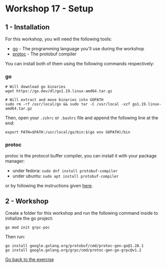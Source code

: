 # Workshop 17 - Setup

## 1 - Installation

For this workshop, you will need the following tools:

- [go](https://go.dev/) - The programming language you'll use during the workshop
- [protoc](https://developers.google.com/protocol-buffers) - The protobuf compiler

You can install both of them using the following commands respectively:

### **go**
```shell
# Will download go binaries
wget https://go.dev/dl/go1.19.linux-amd64.tar.gz

# Will extract and move binaries into GOPATH
sudo rm -rf /usr/local/go && sudo tar -C /usr/local -xzf go1.19.linux-amd64.tar.gz
```

Then, open your `.zshrc` or `.bashrc` file and append the following line at the end:
```shell
export PATH=$PATH:/usr/local/go/bin:$(go env GOPATH)/bin
```

### **protoc**

protoc is the protocol buffer compiler, you can install it with your package manager:
- under fedora: `sudo dnf install protobuf-compiler`
- under ubuntu: `sudo apt install protobuf-compiler`

or by following the instructions given [here](https://grpc.io/docs/protoc-installation/).

## 2 - Workshop

Create a folder for this workshop and run the following command inside to initialize the go project:
```shell
go mod init grpc-poc
```

Then run:
```shell
go install google.golang.org/protobuf/cmd/protoc-gen-go@1.28.1
go install google.golang.org/grpc/cmd/protoc-gen-go-grpc@v1.2
```

[Go back to the exercise](./README.md)

